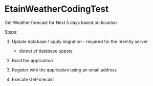 # EtainWeatherCodingTest
 Get Weather forecast for Next 5 days based on location

Steps:

1) Update database / apply migration - required for the Identity server 
   - dotnet ef database uppate

2) Build the application

3) Register with the application using an email address

4) Execute GetForecast